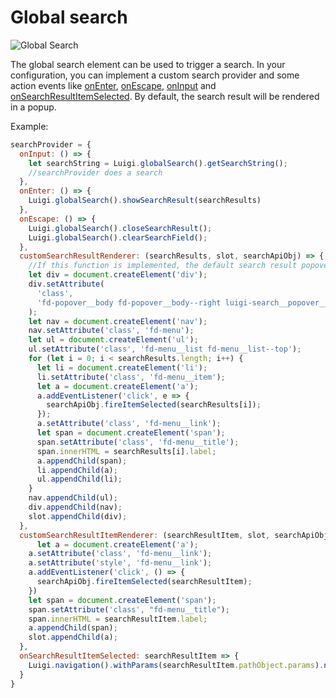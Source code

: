 <!-- meta
{
  "node": {
    "label": "Global search",
    "category": {
      "label": "Navigation",
      "collapsible": true
    },
    "metaData": {
      "categoryPosition": 3,
      "position": 2
    }
  }
}
meta -->
# Global search

![Global Search](/assets/globalsearch.jpg)

The global search element can be used to trigger a search. In your configuration, you can implement a custom search provider and some action events like [onEnter](navigation-parameters-reference.md#searchProvider), [onEscape](navigation-parameters-reference.md#searchProvider), [onInput](navigation-parameters-reference.md#searchProvider) and [onSearchResultItemSelected](navigation-parameters-reference.md#searchProvider).
By default, the search result will be rendered in a popup.

Example:

```javascript
searchProvider = {
  onInput: () => {
    let searchString = Luigi.globalSearch().getSearchString();
    //searchProvider does a search
  },
  onEnter: () => {
    Luigi.globalSearch().showSearchResult(searchResults)
  },
  onEscape: () => {
    Luigi.globalSearch().closeSearchResult();
    Luigi.globalSearch().clearSearchField();
  },
  customSearchResultRenderer: (searchResults, slot, searchApiObj) => {
    //If this function is implemented, the default search result popover will not be displayed.
    let div = document.createElement('div');
    div.setAttribute(
      'class',
      'fd-popover__body fd-popover__body--right luigi-search__popover__body'
    );
    let nav = document.createElement('nav');
    nav.setAttribute('class', 'fd-menu');
    let ul = document.createElement('ul');
    ul.setAttribute('class', 'fd-menu__list fd-menu__list--top');
    for (let i = 0; i < searchResults.length; i++) {
      let li = document.createElement('li');
      li.setAttribute('class', 'fd-menu__item');
      let a = document.createElement('a');
      a.addEventListener('click', e => {
        searchApiObj.fireItemSelected(searchResults[i]);
      });
      a.setAttribute('class', 'fd-menu__link');
      let span = document.createElement('span');
      span.setAttribute('class', 'fd-menu__title');
      span.innerHTML = searchResults[i].label;
      a.appendChild(span);
      li.appendChild(a);
      ul.appendChild(li);
    }
    nav.appendChild(ul);
    div.appendChild(nav);
    slot.appendChild(div);
  },
  customSearchResultItemRenderer: (searchResultItem, slot, searchApiObj) => {
      let a = document.createElement('a');
    a.setAttribute('class', 'fd-menu__link');
    a.setAttribute('style', 'fd-menu__link');
    a.addEventListener('click', () => {
      searchApiObj.fireItemSelected(searchResultItem);
    })
    let span = document.createElement('span');
    span.setAttribute('class', "fd-menu__title");
    span.innerHTML = searchResultItem.label;
    a.appendChild(span);
    slot.appendChild(a);
  },
  onSearchResultItemSelected: searchResultItem => {
    Luigi.navigation().withParams(searchResultItem.pathObject.params).navigate(searchResultItem.pathObject.link);
  }
}
```